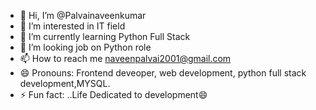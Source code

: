 - 👋 Hi, I’m @Palvainaveenkumar
- 👀 I’m interested in IT field
- 🌱 I’m currently learning Python Full Stack
- 💞️ I’m looking job on Python role
- 📫 How to reach me naveenpalvai2001@gmail.com
- 😄 Pronouns: Frontend deveoper, web development, python full stack development,MYSQL.
- ⚡ Fun fact: ..Life Dedicated to development😄

<!---
Palvainaveenkumar/Palvainaveenkumar is a ✨ special ✨ repository because its `README.md` (this file) appears on your GitHub profile.
You can click the Preview link to take a look at your changes.
--->
